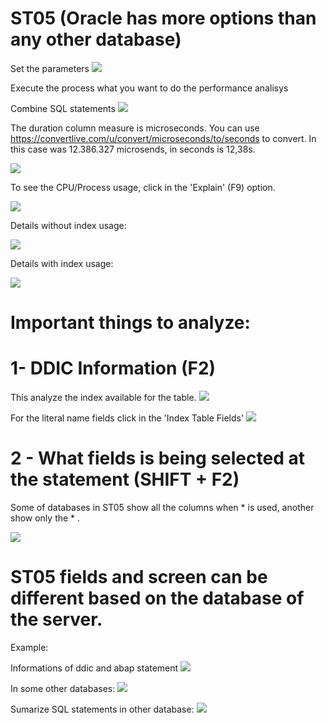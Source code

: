 # ST05 (Oracle has more options than any other database) 

Set the parameters 
![](ST05_1.png)

Execute the process what you want to do the performance analisys 

Combine SQL statements
![](ST05_15.png)

The duration column measure is microseconds. You can use https://convertlive.com/u/convert/microseconds/to/seconds to convert. 
In this case was 12.386.327 microsends, in seconds is 12,38s. 

![](ST05_14.png)

To see the CPU/Process usage, click in the 'Explain' (F9) option.

![](ST05_17.png)

Details without index usage: 

![](ST05_18.png)

Details with index usage: 

![](ST05_19.png)

# Important things to analyze: 

# 1- DDIC Information (F2)

This analyze the index available for the table. 
![](ST05_13.png)

For the literal name fields click in the 'Index Table Fields' 
![](ST05_12.png)

# 2 - What fields is being selected at the statement (SHIFT + F2)

Some of databases in ST05 show all the columns when * is used, another show only the * . 

![](ST05_5.png)

# ST05 fields and screen can be different based on the database of the server. 

Example:

Informations of ddic and abap statement
![](ST05_16.png)

In some other databases:
![](ST05_4.png)

Sumarize SQL statements in other database:
![](ST05_7.png)



